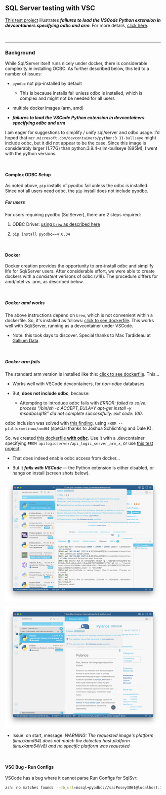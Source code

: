 ## SQL Server testing with VSC

[This test project](https://github.com/ApiLogicServer/beta) illustrates ***failures to load the VSCode Python extension in devcontainers specifying odbc and arm***.  For more details, [click here](#docker-arm-fails).

&nbsp;

---

### Background

While Sql/Server itself runs nicely under docker, there is considerable complexity in installing OCBC.  As further described below, this led to a number of issues:

* `pyodbc` not pip-installed by default

    * This is because installs fail unless odbc is installed, which is complex and might not be needed for all users

* multiple docker images (arm, amd)

* ***failures to load the VSCode Python extension in devcontainers specifying odbc and arm***

I am eager for suggestions to simplify / unify sql/server and odbc usage.  I'd hoped that `mcr.microsoft.com/devcontainers/python:3.11-bullseye` might include odbc, but it did not appear to be the case.  Since this image is considerably larger (1.77G) than python:3.9.4-slim-bullseye (895M), I went with the python versions.

&nbsp;

#### Complex ODBC Setup

As noted above, `pip` installs of pyodbc fail unless the odbc is installed.  Since not all users need odbc, the `pip` install does not include pyodbc.

##### For users

For users requiring pyodbc (SqlServer), there are 2 steps required:

1. ODBC Driver: [using `brew` as described here](https://apilogicserver.github.io/Docs/Install-pyodbc/)

2. `pip install pyodbc==4.0.34`

&nbsp;

#### Docker

Docker creation provides the opportunity to pre-install odbc and simplify life for Sql/Server users.  After considerable effort, we were able to create dockers with a *consistent* verisons of odbc (v18).  The procedure differs for amd/intel vs. arm, as described below.

&nbsp;

##### Docker amd works

The above instructions depend on `brew`, which is not convenient within a dockerfile.  So, it's installed as follows: [click to see dockerfile](https://github.com/ApiLogicServer/ApiLogicServer-src/blob/main/docker/api_logic_server.Dockerfile).  This works well with Sql/Server, running as a devcontainer under VSCode.

* Note: this took days to discover.  Special thanks to Max Tardideau at [Gallium Data](https://www.galliumdata.com).


&nbsp;

##### Docker arm fails

The standard arm version is installed like this: [click to see dockerfile](https://github.com/ApiLogicServer/ApiLogicServer-src/blob/main/docker/api_logic_server_arm.Dockerfile).  This...

* Works well with VSCode devcontainers, for *non-odbc* databases

* But, **does not include odbc**, because:

    * Attempting to introduce odbc fails with *ERROR: failed to solve: process "/bin/sh -c ACCEPT_EULA=Y apt-get install -y msodbcsql18" did not complete successfully: exit code: 100*.

odbc inclusion was solved with [this finding](https://stackoverflow.com/questions/71414579/how-to-install-msodbcsql-in-debian-based-dockerfile-with-an-apple-silicon-host), using `FROM --platform=linux/amd64` (special thanks to Joshua Schlichting and Dale K).

So, we created [this dockerfile **with odbc**](https://github.com/ApiLogicServer/ApiLogicServer-src/blob/main/docker/api_logic_server_arm_x.Dockerfile).  Use it with a .devcontainer specifying `FROM apilogicserver/api_logic_server_arm_x`, or use [this test project](https://github.com/ApiLogicServer/beta).

* That does indeed enable odbc access from docker...

* But it ***fails with VSCode*** -- the Python extension is either disabled, or hangs on install (screen shots below).

![Unable to load Python](images/vscode/python-disabled.png)

![Python install hangs](images/vscode/python-install-hangs.png)

* Issue: on start, message: *WARNING: The requested image's platform (linux/amd64) does not match the detected host platform (linux/arm64/v8) and no specific platform was requested*

&nbsp;

#### VSC Bug - Run Configs

VSCode has a bug where it cannot parse Run Configs for SqlSvr:

```bash
zsh: no matches found: --db_url=mssql+pyodbc://sa:Posey3861@localhost:1433/NORTHWND?driver=ODBC+Driver+18+for+SQL+Server&trusted_connection=no&Encrypt=no
```
